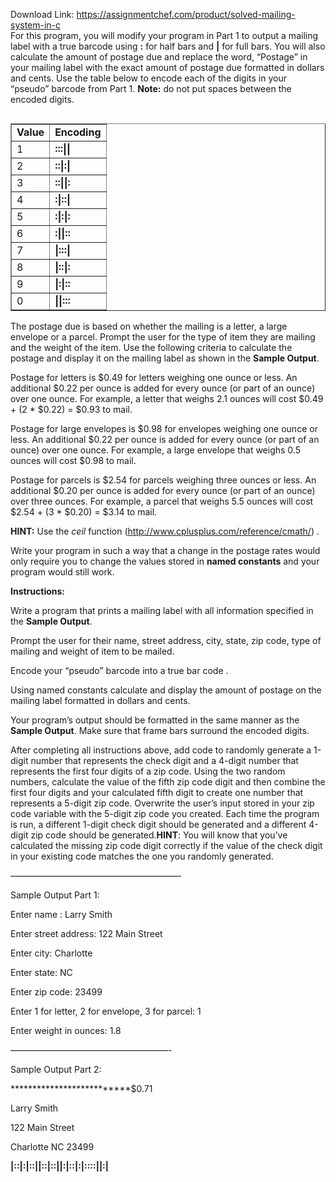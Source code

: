 Download Link: https://assignmentchef.com/product/solved-mailing-system-in-c
<br>
For this program, you will modify your program in Part 1 to output a mailing label with a true barcode using <strong>:</strong> for half bars and <strong>|</strong> for full bars. You will also calculate the amount of postage due and replace the word, “Postage” in your mailing label with the exact amount of postage due formatted in dollars and cents. Use the table below to encode each of the digits in your “pseudo” barcode from Part 1. <strong>Note:</strong> do not put spaces between the encoded digits.

<table border="1" cellspacing="0" cellpadding="0" align="left">

 <tbody>

  <tr>

   <td><strong>Value</strong></td>

   <td><strong>Encoding</strong></td>

  </tr>

  <tr>

   <td>1</td>

   <td><strong>:::||</strong></td>

  </tr>

  <tr>

   <td>2</td>

   <td><strong>::|:|</strong></td>

  </tr>

  <tr>

   <td>3</td>

   <td><strong>::||:</strong></td>

  </tr>

  <tr>

   <td>4</td>

   <td><strong>:|::|</strong></td>

  </tr>

  <tr>

   <td>5</td>

   <td><strong>:|:|:</strong></td>

  </tr>

  <tr>

   <td>6</td>

   <td><strong>:||::</strong></td>

  </tr>

  <tr>

   <td>7</td>

   <td><strong>|:::|</strong></td>

  </tr>

  <tr>

   <td>8</td>

   <td><strong>|::|:</strong></td>

  </tr>

  <tr>

   <td>9</td>

   <td><strong>|:|::</strong></td>

  </tr>

  <tr>

   <td>0</td>

   <td><strong>||:::</strong></td>

  </tr>

 </tbody>

</table>

The postage due is based on whether the mailing is a letter, a large envelope or a parcel. Prompt the user for the type of item they are mailing and the weight of the item. Use the following criteria to calculate the postage and display it on the mailing label as shown in the <strong>Sample Output</strong>.

Postage for letters is $0.49 for letters weighing one ounce or less. An additional $0.22 per ounce is added for every ounce (or part of an ounce) over one ounce. For example, a letter that weighs 2.1 ounces will cost $0.49 + (2 * $0.22) = $0.93 to mail.

Postage for large envelopes is $0.98 for envelopes weighing one ounce or less. An additional $0.22 per ounce is added for every ounce (or part of an ounce) over one ounce. For example, a large envelope that weighs 0.5 ounces will cost $0.98 to mail.

Postage for parcels is $2.54 for parcels weighing three ounces or less. An additional $0.20 per ounce is added for every ounce (or part of an ounce) over three ounces. For example, a parcel that weighs 5.5 ounces will cost $2.54 + (3 * $0.20) = $3.14 to mail.

<strong>HINT:</strong> Use the <em>ceil</em> function (http://www.cplusplus.com/reference/cmath/) .

Write your program in such a way that a change in the postage rates would only require you to change the values stored in <strong>named constants</strong> and your program would still work.

<strong>Instructions:</strong>

Write a program that prints a mailing label with all information specified in the <strong>Sample Output</strong>.

Prompt the user for their name, street address, city, state, zip code, type of mailing and weight of item to be mailed.

Encode your “pseudo” barcode into a true bar code .

Using named constants calculate and display the amount of postage on the mailing label formatted in dollars and cents.

Your program’s output should be formatted in the same manner as the <strong>Sample Output</strong>. Make sure that frame bars surround the encoded digits.

After completing all instructions above, add code to randomly generate a 1-digit number that represents the check digit and a 4-digit number that represents the first four digits of a zip code. Using the two random numbers, calculate the value of the fifth zip code digit and then combine the first four digits and your calculated fifth digit to create one number that represents a 5-digit zip code. Overwrite the user’s input stored in your zip code variable with the 5-digit zip code you created. Each time the program is run, a different 1-digit check digit should be generated and a different 4-digit zip code should be generated.<strong>HINT</strong>: You will know that you’ve calculated the missing zip code digit correctly if the value of the check digit in your existing code matches the one you randomly generated.

———————————————————–

Sample Output Part 1:

Enter name : Larry Smith

Enter street address: 122 Main Street

Enter city: Charlotte

Enter state: NC

Enter zip code: 23499

Enter 1 for letter, 2 for envelope, 3 for parcel: 1

Enter weight in ounces: 1.8

——————————————————-

Sample Output Part 2:

**************************$0.71

Larry Smith

122 Main Street

Charlotte     NC 23499

<strong>|</strong><strong>::|:|::||::|::||:|::|:|::::||:</strong><strong>|</strong>